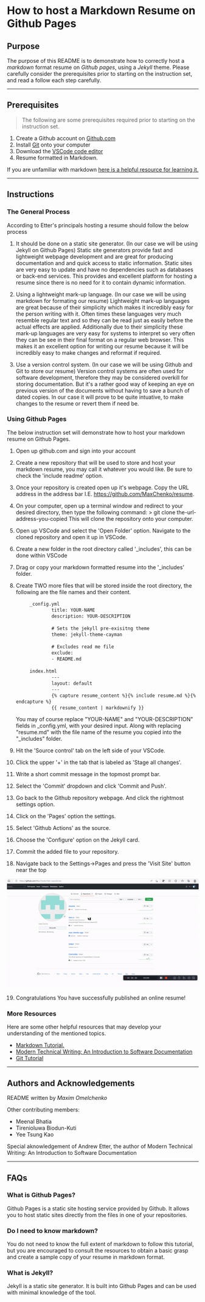 # How to host a Markdown Resume on Github Pages

## **Purpose**

The purpose of this README is to demonstrate how to correctly host a *markdown* format resume on *Github pages*, using a *Jekyll* theme. Please carefully consider the prerequisites prior to starting on the instruction set, and read a follow each step carefully. 

---------

## **Prerequisites**

> The following are some prerequisites required prior to
> starting on the instruction set.

1. Create a Github account on [Github.com](www.github.com)
2. Install [Git](https://git-scm.com/) onto your computer
3. Download the [VSCode code editor](https://code.visualstudio.com/)
4. Resume formatted in Markdown.

If you are unfamiliar with markdown [here is a helpful resource for learning it.](https://www.markdowntutorial.com/)

---------

## **Instructions**

### **The General Process**

According to Etter's principals hosting a resume should follow the below process

1. It should be done on a static site generator. (In our case we will be using Jekyll on Github Pages) Static site generators provide fast and lightweight webpage development and are great for producing documentation and and quick access to static information. Static sites are very easy to update and have no dependencies such as databases or back-end services. This provides and excellent platform for hosting a resume since there is no need for it to contain dynamic information.

2. Using a lightweight mark-up language. (In our case we will be using markdown for formating our resume) Lightweight mark-up languages are great because of their simplicity which makes it incredibly easy for the person writing with it. Often times these languages very much resemble regular text and so they can be read just as easily before the actual effects are applied. Additionally due to their simplicity these mark-up languages are very easy for systems to interpret so very often they can be see in their final format on a regular web browser. This makes it an excellent option for writing our resume because it will be incredibly easy to make changes and reformat if required.

3. Use a version control system. (In our case we will be using Github and Git to store our resume) Version control systems are often used for software development, therefore they may be considered overkill for storing documentation. But it's a rather good way of keeping an eye on previous version of the documents without having to save a bunch of dated copies. In our case it will prove to be quite intuative, to make changes to the resume or revert them if need be.

### **Using Github Pages**

The below instruction set will demonstrate how to host your markdown resume on Github Pages.

1. Open up github.com and sign into your account

2. Create a new repository that will be used to store and host your markdown resume, you may call it whatever you would like. Be sure to check the 'include readme' option.

3. Once your repository is created open up it's webpage. Copy the URL address in the address bar I.E. https://github.com/MaxChenko/resume.

4. On your computer, open up a terminal window and redirect to your desired directory, then type the following command:
        > git clone the-url-address-you-copied
    This will clone the repository onto your computer.

5. Open up VSCode and select the 'Open Folder' option. Navigate to the cloned repository and open it up in VSCode.

6. Create a new folder in the root directory called '_includes', this can be done within VSCode

7. Drag or copy your markdown formatted resume into the '_includes' folder.

8. Create TWO more files that will be stored inside the root directory, the following are the file names and their content.

            _config.yml
                    title: YOUR-NAME
                    description: YOUR-DESCRIPTION

                    # Sets the jekyll pre-exisitng theme
                    theme: jekyll-theme-cayman

                    # Excludes read me file
                    exclude:
                    - README.md
                
            index.html 
                    ---
                    layout: default
                    ---
                    {% capture resume_content %}{% include resume.md %}{% endcapture %}
                    {{ resume_content | markdownify }}

    You may of course replace "YOUR-NAME" and "YOUR-DESCRIPTION" fields in _config.yml, with your desired input. Along with replacing "resume.md" with the file name of the resume you copied into the "_includes" folder.

9. Hit the 'Source control' tab on the left side of your VSCode. 

10. Click the upper '+' in the tab that is labeled as 'Stage all changes'. 

11. Write a short commit message in the topmost prompt bar. 

12. Select the 'Commit' dropdown and click 'Commit and Push'.

13. Go back to the Github repository webpage. And click the rightmost settings option.

14. Click on the 'Pages' option the settings.

15. Select 'Github Actions' as the source.

16. Choose the 'Configure' option on the Jekyll card.

17. Commit the added file to your repository.

18. Navigate back to the Settings->Pages and press the 'Visit Site' button near the top

![Instruction on how to load page](visuals/gif1.gif)

19. Congratulations You have successfully published an online resume!

### **More Resources**

Here are some other helpful resources that may develop your understanding of the mentioned topics.

- [Markdown Tutorial.](https://www.markdowntutorial.com/)
- [Modern Technical Writing: An Introduction to Software Documentation](https://www.amazon.ca/Modern-Technical-Writing-Introduction-Documentation-ebook/dp/B01A2QL9SS)
- [Git Tutorial](https://git-scm.com/docs/gittutorial)

---------

## **Authors and Acknowledgements**

README written by *Maxim Omelchenko*

Other contributing members:

- Meenal Bhatia 
- Tirenioluwa Biodun-Kuti 
- Yee Tsung Kao

Special aknowledgement of Andrew Etter, the author of Modern Technical Writing: An Introduction to Software Documentation

---------

## **FAQs**

### **What is Github Pages?**

Github Pages is a static site hosting service provided by Github. It allows you to host static sites directly from the files in one of your repositories.

### **Do I need to know markdown?**

You do not need to know the full extent of markdown to follow this tutorial, but you are encouraged to consult the resources to obtain a basic grasp and create a sample copy of your resume in markdown format.

### **What is Jekyll?**

Jekyll is a static site generator. It is built into Github Pages and can be used with minimal knowledge of the tool.
